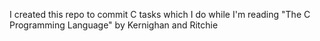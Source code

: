 I created this repo to commit C tasks which I do while I'm reading "The C Programming Language" by Kernighan and Ritchie
